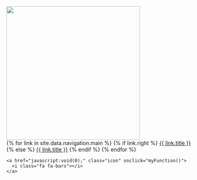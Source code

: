 <div class="topnav">
    <a href="{{ site.affiliation_link }}"><img width="350" src="{{ site.affiliation_logo }}"></a>
    <div id="myLinks">
        {% for link in site.data.navigation.main %}
        {% if link.right %}
          <a class="normal right" href="{{ link.anchor}}">{{ link.title }}</a>
          {% else %}
          <a class="normal" href="{{ link.anchor }}">{{ link.title }}</a>
        {% endif %}
      {% endfor %}    
    </div>
  
    <a href="javascript:void(0);" class="icon" onclick="myFunction()">
      <i class="fa fa-bars"></i>
    </a>
</div>

 
<script>
    function myFunction() {
    var x = document.getElementById("myLinks");
    if (x.style.display === "block") {
      x.style.display = "none";
    } else {
      x.style.display = "block";
    }
    }
</script>
<script src="./assets/js/toggle_vis.js"></script>
<script src="./assets/js/vanilla-back-to-top.min.js"></script>
<script>addBackToTop({
         backgroundColor: '#fff',
         innerHTML: 'Back to Top',
         textColor: '#333'
       })
</script>
<style>
    #back-to-top {
    border: 1px solid #ccc;
    border-radius: 0;
    font-size: 15px;
    width: 100px;
    text-align: center;
    line-height: 30px;
    height: 30px;
    }
</style>
